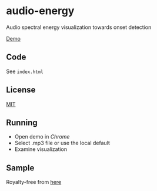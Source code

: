 # audio-energy
Audio spectral energy visualization towards onset detection

[Demo](https://cerrno.github.io/audio-energy/)

## Code
See `index.html`

## License
[MIT](https://lucasschuermann.com/license.txt)

## Running
- Open demo in *Chrome*
- Select .mp3 file or use the local default
- Examine visualization

## Sample
Royalty-free from [here](https://www.bensound.com/royalty-free-music/track/epic)
